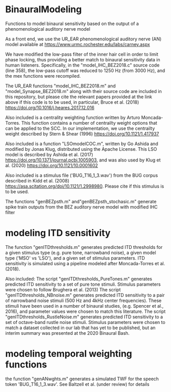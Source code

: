 # BinauralModeling
Functions to model binaural sensitivity based on the output of a phenomenological auditory nerve model

As a front end, we use the UR_EAR phenomenological auditory nerve (AN) model available at https://www.urmc.rochester.edu/labs/carney.aspx

We have modified the low-pass filter of the inner hair cell in order to limit phase locking, thus providing a better match to binaural sensitivity data in human listeners. Specifically, in the "model_IHC_BEZ2018.c" source code (line 358), the low-pass cutoff was reduced to 1250 Hz (from 3000 Hz), and the mex functions were recompiled.

The UR_EAR functions "model_IHC_BEZ2018.m" and "model_Synapse_BEZ2018.m" along with their source code are included in this repository, but please cite the relevant papers provided at the link above if this code is to be used, in particular, Bruce et al. (2018) https://doi.org/10.1016/j.heares.2017.12.016

Also included is a centrality weighting function written by Arturo Moncada-Torres. This function contains a number of centrailty weight options that can be applied to the SCC. In our implementation, we use the centrailty weight described by Stern & Shear (1996) https://doi.org/10.1121/1.417937

Also included is a function "LSOmodelCOC.m", written by Go Ashida and modified by Jonas Klug, distributed using the Apache License. This LSO model is described by Ashida et al. (2017) https://doi.org/10.1371/journal.pcbi.1005903, and was also used by Klug et al. (2020) https://doi.org/10.1121/10.0001602

Also included is a stimulus file ('BUG_T16_1_3.wav') from the BUG corpus described in Kidd et al. (2008) https://asa.scitation.org/doi/10.1121/1.2998980. Please cite if this stimulus is to be used.

The functions "genBEZpsth.m" and"genBEZpsth_stochasic.m" generate spike train outputs from the BEZ auditory nerve model with modified IHC filter

# modeling ITD sensitivity
The function "genITDthresholds.m" generates predicted ITD thresholds for a given stimulus type (e.g. pure tone, narrowband noise), a given model type ('MSO' vs 'LSO'), and a given set of stimulus parameters. ITD sensitivity is simulated using a pipeline modeled after Moncada-Torres et al. (2018).

Also included:
The script "genITDthresholds_PureTones.m" generates predicted ITD sensitivity to a set of pure tone stimuli. Stimulus parameters were chosen to follow Brughera et al. (2013)
The script "genITDthresholds_NBnoise.m" generates predicted ITD sensitivity to a pair of narrowband noise stimuli (500 Hz and 4kHz center frequencies). These stimuli have been used in a number of binaural studies, (e.g. Spencer et al., 2016), and parameter values were chosen to match this literature.
The script "genITDthresholds_RustleNoise.m" generates predicted ITD sensitivity to a set of octave-band rustle noise stimuli. Stimulus parameters were chosen to match a dataset collected in our lab that has yet to be published, but an interim summary was presented at the 2020 Binaural Bash.

# modeling temporal weighting functions
the function "genANwghts.m" generates a simulated TWF for the speech token 'BUG_T16_1_3.wav'. See Baltzell et al. (under review) for details
